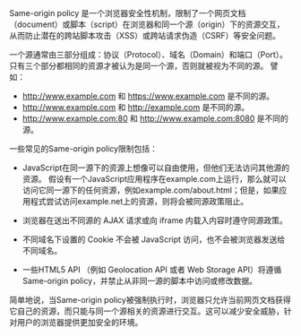 

Same-origin policy 是一个浏览器安全性机制，限制了一个网页文档（document）或脚本（script）在浏览器和同一个源（origin）下的资源交互，从而防止潜在的跨站脚本攻击（XSS）或跨站请求伪造（CSRF）等安全问题。

一个源通常由三部分组成：协议（Protocol）、域名（Domain）和端口（Port）。只有三个部分都相同的资源才被认为是同一个源，否则就被视为不同的源。 譬如：

- http://www.example.com 和 https://www.example.com 是不同的源。
- http://www.example.com 和 http://example.com 是不同的源。
- http://www.example.com:80 和 http://www.example.com:8080 是不同的源。

一些常见的Same-origin policy限制包括：

- JavaScript在同一源下的资源上想像可以自由使用，但他们无法访问其他源的资源。 假设有一个JavaScript应用程序在example.com上运行，那么就可以访问它同一源下的任何资源，例如example.com/about.html；但是，如果应用程式尝试访问example.net上的资源，则将会被同源政策阻止。

- 浏览器在送出不同源的 AJAX 请求或向 iframe 内载入内容时遵守同源政策。

- 不同域名下设置的 Cookie 不会被 JavaScript 访问，也不会被浏览器发送给不同域名。

- 一些HTML5 API （例如 Geolocation API 或者 Web Storage API）将遵循Same-origin policy，并禁止从非同一源的脚本中访问或修改数据。

简单地说，当Same-origin policy被强制执行时，浏览器只允许当前网页文档获得它自己的资源，而只能与同一个源相关的资源进行交互。这可以减少安全威胁，针对用户的浏览器提供更加安全的环境。